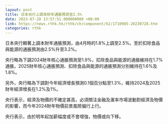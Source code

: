 ```yaml
---
layout: post
title: 日本央行上調本財年通脹預測至2.5%
date: 2023-07-28 13:57:51.000000000 +08:00
link: https://news.rthk.hk/rthk/ch/component/k2/1710985-20230728.htm
categories: rthk
---
```


日本央行顯著上調本財年通脹預測，由4月時的1.8%上調至2.5%。至於扣除食品與能源的通脹預測由2.5%升至3.2%。

央行略為下調2024財年核心通脹預測至1.9%，扣除食品與能源的通脹維持在1.7%通脹，2025財年核心通脹預測、扣除食品與能源的通脹預測分別維持在1.6%及1.8%。

另外，央行略為下調對今年經濟增長預測0.1個百分點至1.3%，維持2024及2025財年經濟增長在1.2%及1%。

央行表示，經濟及物價的不確定甚高，必須關注金融及滙率市場波動對經濟及物價的影響，而今年2024財年物價前景風險偏行上行。

央行表示，由於明年起加薪幅度或不會增強，物價或向下移。
